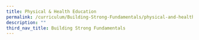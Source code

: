 ```yaml
---
title: Physical & Health Education
permalink: /curriculum/Building-Strong-Fundamentals/physical-and-health-education
description: ""
third_nav_title: Building Strong Fundamentals
---
```

